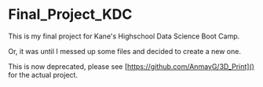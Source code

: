 # Final_Project_KDC
This is my final project for Kane's Highschool Data Science Boot Camp.

Or, it was until I messed up some files and decided to create a new one.

This is now deprecated, please see [https://github.com/AnmayG/3D_Print]() for the actual project.
